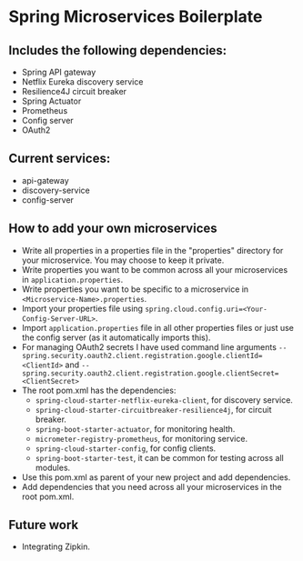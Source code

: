 # Spring Microservices Boilerplate
## Includes the following dependencies:
- Spring API gateway
- Netflix Eureka discovery service
- Resilience4J circuit breaker
- Spring Actuator
- Prometheus
- Config server
- OAuth2
## Current services:
- api-gateway
- discovery-service
- config-server
## How to add your own microservices
- Write all properties in a properties file in the "properties" directory for your microservice. You may choose to keep it private.
- Write properties you want to be common across all your microservices in ```application.properties```.
- Write properties you want to be specific to a microservice in ```<Microservice-Name>.properties```.
- Import your properties file using ```spring.cloud.config.uri=<Your-Config-Server-URL>```.
- Import ```application.properties``` file in all other properties files or just use the config server (as it automatically imports this).
- For managing OAuth2 secrets I have used command line arguments ```--spring.security.oauth2.client.registration.google.clientId=<ClientId>``` and ```--spring.security.oauth2.client.registration.google.clientSecret=<ClientSecret>```
- The root pom.xml has the dependencies:
  - ```spring-cloud-starter-netflix-eureka-client```, for discovery service.
  - ```spring-cloud-starter-circuitbreaker-resilience4j```, for circuit breaker.
  - ```spring-boot-starter-actuator```, for monitoring health.
  - ```micrometer-registry-prometheus```, for monitoring service.
  - ```spring-cloud-starter-config```, for config clients.
  - ```spring-boot-starter-test```, it can be common for testing across all modules.
- Use this pom.xml as parent of your new project and add dependencies.
- Add dependencies that you need across all your microservices in the root pom.xml.

## Future work
- Integrating Zipkin.